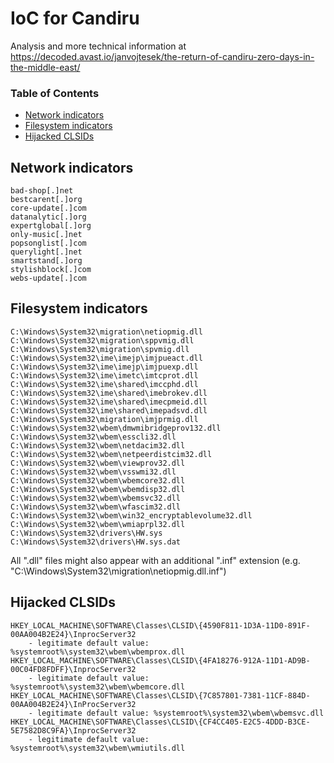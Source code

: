 # IoC for Candiru

Analysis and more technical information at <https://decoded.avast.io/janvojtesek/the-return-of-candiru-zero-days-in-the-middle-east/>

### Table of Contents
* [Network indicators](#network-indicators)
* [Filesystem indicators](#filesystem-indicators)
* [Hijacked CLSIDs](#hijacked-clsids)


## Network indicators
```
bad-shop[.]net
bestcarent[.]org
core-update[.]com
datanalytic[.]org
expertglobal[.]org
only-music[.]net
popsonglist[.]com
querylight[.]net
smartstand[.]org
stylishblock[.]com
webs-update[.]com
```

## Filesystem indicators
```
C:\Windows\System32\migration\netiopmig.dll
C:\Windows\System32\migration\sppvmig.dll
C:\Windows\System32\migration\spvmig.dll
C:\Windows\System32\ime\imejp\imjpueact.dll
C:\Windows\System32\ime\imejp\imjpuexp.dll
C:\Windows\System32\ime\imetc\imtcprot.dll
C:\Windows\System32\ime\shared\imccphd.dll
C:\Windows\System32\ime\shared\imebrokev.dll
C:\Windows\System32\ime\shared\imecpmeid.dll
C:\Windows\System32\ime\shared\imepadsvd.dll
C:\Windows\System32\migration\imjprmig.dll
C:\Windows\System32\wbem\dmwmibridgeprov132.dll
C:\Windows\System32\wbem\esscli32.dll
C:\Windows\System32\wbem\netdacim32.dll
C:\Windows\System32\wbem\netpeerdistcim32.dll
C:\Windows\System32\wbem\viewprov32.dll
C:\Windows\System32\wbem\vsswmi32.dll
C:\Windows\System32\wbem\wbemcore32.dll
C:\Windows\System32\wbem\wbemdisp32.dll
C:\Windows\System32\wbem\wbemsvc32.dll
C:\Windows\System32\wbem\wfascim32.dll
C:\Windows\System32\wbem\win32_encryptablevolume32.dll
C:\Windows\System32\wbem\wmiaprpl32.dll
C:\Windows\System32\drivers\HW.sys
C:\Windows\System32\drivers\HW.sys.dat
```

All ".dll" files might also appear with an additional ".inf" extension (e.g. "C:\Windows\System32\migration\netiopmig.dll.inf")

## Hijacked CLSIDs
```
HKEY_LOCAL_MACHINE\SOFTWARE\Classes\CLSID\{4590F811-1D3A-11D0-891F-00AA004B2E24}\InprocServer32
	- legitimate default value: %systemroot%\system32\wbem\wbemprox.dll
HKEY_LOCAL_MACHINE\SOFTWARE\Classes\CLSID\{4FA18276-912A-11D1-AD9B-00C04FD8FDFF}\InprocServer32
	- legitimate default value: %systemroot%\system32\wbem\wbemcore.dll
HKEY_LOCAL_MACHINE\SOFTWARE\Classes\CLSID\{7C857801-7381-11CF-884D-00AA004B2E24}\InProcServer32
	- legitimate default value: %systemroot%\system32\wbem\wbemsvc.dll
HKEY_LOCAL_MACHINE\SOFTWARE\Classes\CLSID\{CF4CC405-E2C5-4DDD-B3CE-5E7582D8C9FA}\InprocServer32
	- legitimate default value: %systemroot%\system32\wbem\wmiutils.dll
```
